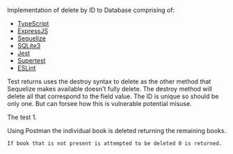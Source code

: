Implementation of delete by ID to Database comprising of:


-   [TypeScript](https://www.typescriptlang.org/)
-   [ExpressJS](https://expressjs.com/)
-   [Sequelize](https://sequelize.org/)
-   [SQLite3](https://www.npmjs.com/package/sqlite3)
-   [Jest](https://jestjs.io/)
-   [Supertest](https://www.npmjs.com/package/supertest)
-   [ESLint](https://eslint.org/)


Test returns uses the destroy syntax to delete as the other method that Sequelize makes available doesn't fully delete. The destroy method will delete all that correspond to the field value. The ID is unique so should be only one.
But can forsee how this is vulnerable potential misuse.   

The test 1. 

Using Postman the individual book is deleted returning the remaining books.

	If book that is not present is attempted to be deleted 0 is returned.
